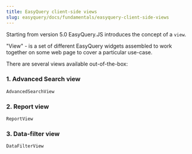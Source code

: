 ```yaml
---
title: EasyQuery client-side views
slug: easyquery/docs/fundamentals/easyquery-client-side-views
---
```



Starting from version 5.0 EasyQuery.JS introduces the concept of  a `view`. 

"View" - is a set of different EasyQuery widgets assembled to work together on some web page to cover a particular use-case.

There are several views available out-of-the-box:

### 1. Advanced Search view

`AdvancedSearchView`


### 2. Report view

`ReportView`


### 3. Data-filter view

`DataFilterView`